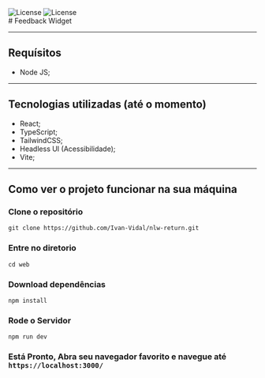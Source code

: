 <div style="center">

<img alt="License" src="https://img.shields.io/static/v1?label=license&message=MIT&color=8257E5&labelColor=000000">
<img alt="License" src="https://img.shields.io/static/v1?label=NLW&message=Return&color=8257E5&labelColor=000000">

</div>
# Feedback Widget

--- 


## Requísitos

- Node JS;



---

## Tecnologias utilizadas (até o momento)

- React;
- TypeScript;
- TailwindCSS;
- Headless UI (Acessibilidade);
- Vite;

--- 

## Como ver o projeto funcionar na sua máquina

### Clone o repositório
`git clone https://github.com/Ivan-Vidal/nlw-return.git`

### Entre no diretorio
`cd web`

### Download dependências
`npm install`

### Rode o Servidor
`npm run dev`

### Está Pronto, Abra seu navegador favorito e navegue até `https://localhost:3000/`



